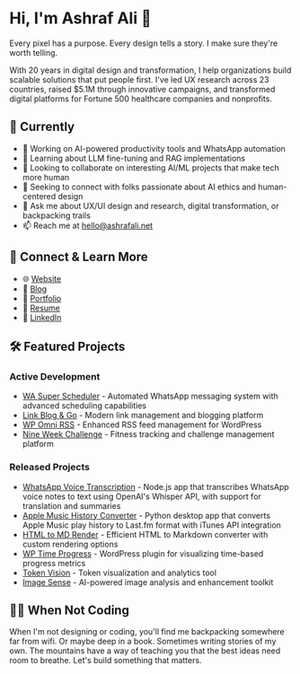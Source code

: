 # Hi, I'm Ashraf Ali 👋

Every pixel has a purpose. Every design tells a story. I make sure they're worth telling.

With 20 years in digital design and transformation, I help organizations build scalable solutions that put people first. I've led UX research across 23 countries, raised $5.1M through innovative campaigns, and transformed digital platforms for Fortune 500 healthcare companies and nonprofits.

## 🌱 Currently

- 🔭 Working on AI-powered productivity tools and WhatsApp automation
- 🌱 Learning about LLM fine-tuning and RAG implementations
- 👯 Looking to collaborate on interesting AI/ML projects that make tech more human
- 🤔 Seeking to connect with folks passionate about AI ethics and human-centered design
- 💬 Ask me about UX/UI design and research, digital transformation, or backpacking trails
- 📫 Reach me at hello@ashrafali.net

## 🔗 Connect & Learn More

- 🌐 [Website](https://ashrafali.net)
- 📝 [Blog](https://ashrafali.net/journal)
- 💼 [Portfolio](https://ashrafali.net/portfolio)
- 📄 [Resume](https://ashrafali.net/resume)
- 👥 [LinkedIn](https://ashrafali.net/linkedin)

## 🛠️ Featured Projects

### Active Development

- [WA Super Scheduler](https://github.com/nerveband/wa-super-scheduler) - Automated WhatsApp messaging system with advanced scheduling capabilities
- [Link Blog & Go](https://github.com/nerveband/link-blog-and-go) - Modern link management and blogging platform
- [WP Omni RSS](https://github.com/nerveband/wp-omni-rss) - Enhanced RSS feed management for WordPress
- [Nine Week Challenge](https://github.com/nerveband/nine-week-challenge) - Fitness tracking and challenge management platform

### Released Projects

- [WhatsApp Voice Transcription](https://github.com/nerveband/whatsapp_voice_transcription) - Node.js app that transcribes WhatsApp voice notes to text using OpenAI's Whisper API, with support for translation and summaries
- [Apple Music History Converter](https://github.com/nerveband/Apple-Music-Play-History-Converter) - Python desktop app that converts Apple Music play history to Last.fm format with iTunes API integration
- [HTML to MD Render](https://github.com/nerveband/html-to-md-render) - Efficient HTML to Markdown converter with custom rendering options
- [WP Time Progress](https://github.com/nerveband/wp-time-progress) - WordPress plugin for visualizing time-based progress metrics
- [Token Vision](https://github.com/nerveband/token-vision) - Token visualization and analytics tool
- [Image Sense](https://github.com/nerveband/image_sense) - AI-powered image analysis and enhancement toolkit

## 🏃‍♂️ When Not Coding

When I'm not designing or coding, you'll find me backpacking somewhere far from wifi. Or maybe deep in a book. Sometimes writing stories of my own. The mountains have a way of teaching you that the best ideas need room to breathe. Let's build something that matters.

